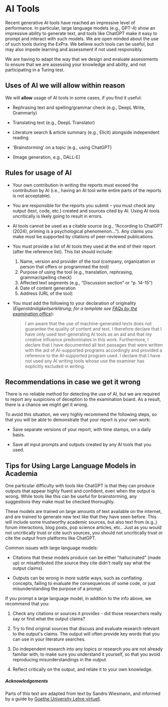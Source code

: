# AI Tools

Recent generative AI tools have reached an impressive level of performance. In particular, large language models (e.g., GPT-4) show an impressive ability to generate text, and tools like ChatGPT make it easy to prompt and interact with such models. We are open minded about the use of such tools during the ExPra. We believe such tools can be useful, but may also impede learning and assessment if not used responsibly.

We are having to adapt the way that we design and evaluate assessments to ensure that we are assessing your knowledge and ability, and not participating in a Turing test.

## Uses of AI we will allow within reason

We will **allow** usage of AI tools in some cases, if you find it useful:

* Rephrasing text and spelling/grammar check (e.g., DeepL Write, Grammarly)

* Translating text (e.g., DeepL Translator)

* Literature search & article summary (e.g., Elicit) alongside independent reading

* 'Brainstorming' on a topic (e.g., using ChatGPT)

* (Image generation, e.g., DALL-E)

## Rules for usage of AI

* Your own contribution in writing the reports must exceed the contribution by AI (i.e., having an AI tool write entire parts of the reports is not acceptable).

* You are responsible for the reports you submit – you must check any output (text, code, etc.) created and sources cited by AI. Using AI tools uncritically is likely going to result in errors.

* AI tools cannot be used as a citable source (e.g., “According to ChatGPT (2024), priming is a psychological phenomenon…”). Any claims you make must be supported by citations of peer-reviewed publications.

* You must provide a list of AI tools they used at the end of their report (after the reference list). This list should include:
    1. Name, version and provider of the tool (company, organization or person that offers or programmed the tool)
    2. Purpose of using the tool (e.g., translation, rephrasing, grammar/spelling check)
    3. Affected text segments (e.g., “Discussion section” or “p. 14-15”)
    4. Date of content generation
    5. Address (URL of the tool)

* You must add the following to your declaration of originality (*Eigenständigkeitserklärung; for a template see [FAQs by the examination office](https://www.psychologie.uni-frankfurt.de/126118252/BSc_MSc_FAQ_Okt_2022.pdf)*):
    > I am aware that the use of machine-generated texts does not guarantee the quality of content and text. I therefore declare that I have only used text-generating AI tools as an aid and that my creative influence predominates in this work. Furthermore, I declare that I have documented all text passages that were written with the aid of AI-supported programs accordingly and provided a reference to the AI-supported program used. I declare that I have not used any AI writing tools whose use the examiner has explicitly excluded in writing.

## Recommendations in case we get it wrong

There is no reliable method for detecting the use of AI, but we are required to report any suspicions of deception to the examination board. As a result, there is a chance we might get it wrong.

To avoid this situation, we very highly recommend the following steps, so that you will be able to demonstrate that your report is your own work:

* Save separate versions of your report, with time stamps, on a daily basis.

* Save all input prompts and outputs created by any AI tools that you used.

## Tips for Using Large Language Models in Academia

One particular difficulty with tools like ChatGPT is that they can produce outputs that appear highly fluent and confident, even when the output is wrong. While tools like this can be useful for brainstorming, any suggestions they make must be checked thoroughly.

These models are trained on large amounts of text available on the internet, and are trained to generate new text like that they have seen before. This will include some trustworthy academic sources, but also text from (e.g.,) forum interactions, blog posts, pop science articles, etc.. Just as you would not uncritically trust or cite such sources, you should not uncritically trust or cite the output from platforms like ChatGPT.

Common issues with large language models:

* Citations that these models produce can be either "hallucinated" (made up) or misattributed (the source they cite didn't really say what the output claims).

* Outputs can be wrong in more subtle ways, such as conflating concepts, failing to evaluate the consequences of some code, or just misunderstanding the purpose of a prompt.

If you prompt a large language model, in addition to the info above, we recommend that you:

1. Check any citations or sources it provides - did those researchers really say or find what the output claims?

2. Try to find original sources that discuss and evaluate research relevant to the output's claims. The output will often provide key words that you can use in your literature searches.

3. Do independent research into any topics or research you are not already familiar with, to make sure you understand it yourself, so that you avoid reproducing misunderstandings in the output.

4. Reflect critically on the output, and relate it to your own knowledge.

##### Acknowledgements

Parts of this text are adapted from text by Sandro Wiesmann, and informed by a guide by [Goethe University Lehre virtuell](https://lehre-virtuell.uni-frankfurt.de/knowhow/einsatz-von-generativer-ki-in-der-lehre-handlungsempfehlungen-fur-lehrende/).
